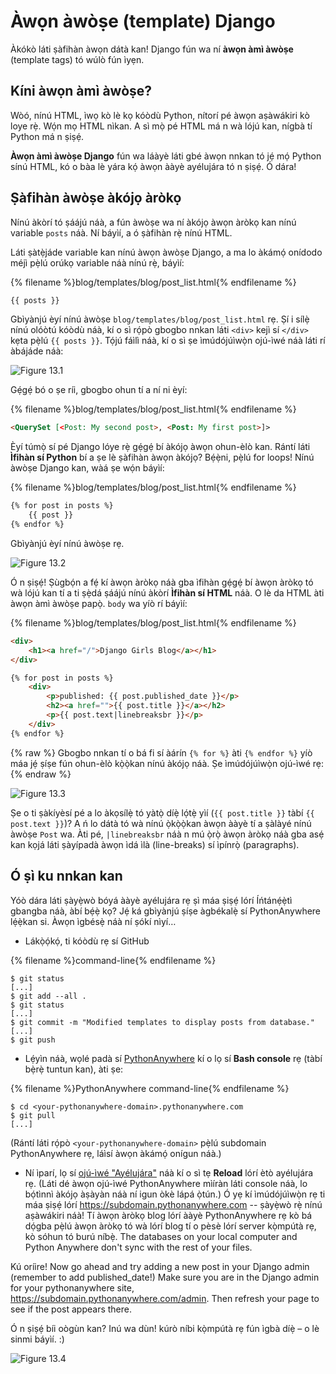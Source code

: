 # Àwọn àwòṣe (template) Django

Àkókò láti ṣàfihàn àwọn dátà kan! Django fún wa ní **àwọn àmì àwòṣe** (template tags) tó wúlò fún ìyẹn.

## Kíni àwọn àmì àwòṣe?

Wòó, nínú HTML, ìwọ kò lè kọ kóòdù Python, nítorí pé àwọn aṣàwákiri kò loye rẹ̀. Wọ́n mọ HTML nìkan. A sì mọ̀ pé HTML má n wà lójú kan, nígbà tí Python má n ṣiṣẹ́.

**Àwọn àmì àwòṣe Django** fún wa láàyè láti gbé àwọn nnkan tó jẹ́ mọ́ Python sínú HTML, kó o bàa lè yára kọ́ àwọn ààyè ayélujára tó n ṣiṣẹ́. Ó dára!

## Ṣàfihàn àwòṣe àkójọ àròkọ

Nínú àkòrí tó ṣáájú náà, a fún àwòṣe wa ní àkójọ àwọn àròkọ kan nínú variable `posts` náà. Ní báyìí, a ó ṣàfihàn rẹ̀ nínú HTML.

Láti ṣàtẹ̀jáde variable kan nínú àwọn àwòṣe Django, a ma lo àkámọ́ onídodo méjì pẹ̀lú orúkọ variable náà nínú rẹ̀, báyìí:

{% filename %}blog/templates/blog/post_list.html{% endfilename %}

```html
{{ posts }}
```

Gbìyànjú èyí nínú àwòṣe `blog/templates/blog/post_list.html` rẹ. Ṣí i sílẹ̀ nínú olóòtú kóòdù náà, kí o sì rọ́pò gbogbo nnkan láti `<div>` kejì sí `</div>` kẹta pẹ̀lú `{{ posts }}`. Tọ́jú fáìlì náà, kí o sì ṣe ìmúdójúìwọ̀n ojú-ìwé náà láti rí àbájáde náà:

![Figure 13.1](images/step1.png)

Gẹ́gẹ́ bó o ṣe ríi, gbogbo ohun tí a ní ni èyí:

{% filename %}blog/templates/blog/post_list.html{% endfilename %}

```html
<QuerySet [<Post: My second post>, <Post: My first post>]>
```

Èyí túmọ̀ sí pé Django lóye rẹ̀ gẹ́gẹ́ bí àkójọ àwọn ohun-èlò kan. Rántí láti **Ìfihàn sí Python** bí a ṣe lè ṣàfihàn àwọn àkójọ? Bẹ́ẹ̀ni, pẹ̀lú for loops! Nínú àwòṣe Django kan, wàá ṣe wọ́n báyìí:

{% filename %}blog/templates/blog/post_list.html{% endfilename %}

```html
{% for post in posts %}
    {{ post }}
{% endfor %}
```

Gbìyànjú èyí nínú àwòṣe rẹ.

![Figure 13.2](images/step2.png)

Ó n ṣiṣẹ́! Ṣùgbọ́n a fẹ́ kí àwọn àròkọ náà gba ìfihàn gẹ́gẹ́ bí àwọn àròkọ tó wà lójú kan tí a ti ṣẹ̀dá ṣáájú nínú àkòrí **Ìfihàn sí HTML** náà. O lè da HTML àti àwọn àmì àwòṣe papọ̀. `body` wa yíò rí báyìí:

{% filename %}blog/templates/blog/post_list.html{% endfilename %}

```html
<div>
    <h1><a href="/">Django Girls Blog</a></h1>
</div>

{% for post in posts %}
    <div>
        <p>published: {{ post.published_date }}</p>
        <h2><a href="">{{ post.title }}</a></h2>
        <p>{{ post.text|linebreaksbr }}</p>
    </div>
{% endfor %}
```

{% raw %} Gbogbo nnkan tí o bá fi sí àárín `{% for %}` àti `{% endfor %}` yíò máa jẹ́ ṣíṣe fún ohun-èlò kọ̀ọ̀kan nínú àkójọ náà. Ṣe ìmúdójúìwọ̀n ojú-ìwé rẹ:{% endraw %}

![Figure 13.3](images/step3.png)

Ṣe o ti ṣàkíyèsí pé a lo àkọsílẹ̀ tó yàtọ̀ díẹ̀ lọ́tẹ̀ yìí (`{{ post.title }}` tàbí `{{ post.text }}`)? A ń lo dátà tó wà nínú ọ̀kọ̀ọ̀kan àwọn ààyè tí a ṣàlàyé nínú àwòṣe `Post` wa. Àti pé, `|linebreaksbr` náà n mú ọ̀rọ̀ àwọn àròkọ náà gba asẹ́ kan kọjá láti ṣàyípadà àwọn ìdá ìlà (line-breaks) sí ìpínrọ̀ (paragraphs).

## Ó ṣì ku nnkan kan

Yóò dára láti ṣàyẹ̀wò bóyá ààyè ayélujára rẹ ṣì máa ṣiṣẹ́ lórí Íńtánẹ́ẹ̀tì gbangba náà, àbí bẹ́ẹ̀ kọ? Jẹ́ ká gbìyànjú ṣíṣe àgbékalẹ̀ sí PythonAnywhere lẹ́ẹ̀kan si. Àwọn ìgbésẹ̀ náà ní ṣókí nìyí…

* Lákọ̀ọ́kọ́, ti kóòdù rẹ sí GitHub

{% filename %}command-line{% endfilename %}

    $ git status
    [...]
    $ git add --all .
    $ git status
    [...]
    $ git commit -m "Modified templates to display posts from database."
    [...]
    $ git push
    

* Lẹ́yìn náà, wọlé padà sí [PythonAnywhere](https://www.pythonanywhere.com/consoles/) kí o lọ sí **Bash console** rẹ (tàbí bẹ̀rẹ̀ tuntun kan), àti ṣe:

{% filename %}PythonAnywhere command-line{% endfilename %}

    $ cd <your-pythonanywhere-domain>.pythonanywhere.com
    $ git pull
    [...]
    

(Rántí láti rọ́pò `<your-pythonanywhere-domain>` pẹ̀lú subdomain PythonAnywhere rẹ, láìsí àwọn àkámọ́ onígun náà.)

* Ní ìparí, lọ sí [ojú-ìwé "Ayélujára"](https://www.pythonanywhere.com/web_app_setup/) náà kí o sì tẹ **Reload** lórí ètò ayélujára rẹ. (Láti dé àwọn ojú-ìwé PythonAnywhere mìíràn láti console náà, lo bọ́tìnnì àkójọ àṣàyàn náà ní igun òkè lápá ọ̀tún.) Ó yẹ kí ìmúdójúìwọ̀n rẹ ti máa ṣiṣẹ́ lórí https://subdomain.pythonanywhere.com -- ṣàyẹ̀wò rẹ̀ nínú aṣàwákiri náà! Tí àwọn àròkọ blog lórí ààyè PythonAnywhere rẹ kò bá dọ́gba pẹ̀lú àwọn àròkọ tó wà lórí blog tí o pèsè lórí server kọ̀mpútà rẹ, kò sóhun tó burú níbẹ̀. The databases on your local computer and Python Anywhere don't sync with the rest of your files.

Kú oríire! Now go ahead and try adding a new post in your Django admin (remember to add published_date!) Make sure you are in the Django admin for your pythonanywhere site, https://subdomain.pythonanywhere.com/admin. Then refresh your page to see if the post appears there.

Ó n ṣiṣẹ́ bíi oògùn kan? Inú wa dùn! kúrò níbi kọ̀mpútà rẹ fún ìgbà díẹ̀ – o lè sinmi báyìí. :)

![Figure 13.4](images/donut.png)